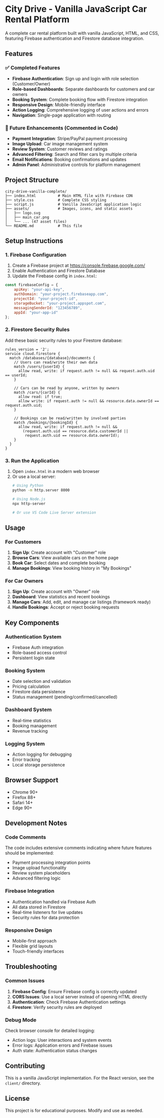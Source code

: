 # City Drive - Vanilla JavaScript Car Rental Platform

A complete car rental platform built with vanilla JavaScript, HTML, and CSS, featuring Firebase authentication and Firestore database integration.

## Features

### ✅ Completed Features
- **Firebase Authentication**: Sign up and login with role selection (Customer/Owner)
- **Role-based Dashboards**: Separate dashboards for customers and car owners
- **Booking System**: Complete booking flow with Firestore integration
- **Responsive Design**: Mobile-friendly interface
- **Action Logging**: Comprehensive logging of user actions and errors
- **Navigation**: Single-page application with routing

### 🚧 Future Enhancements (Commented in Code)
- **Payment Integration**: Stripe/PayPal payment processing
- **Image Upload**: Car image management system
- **Review System**: Customer reviews and ratings
- **Advanced Filtering**: Search and filter cars by multiple criteria
- **Email Notifications**: Booking confirmations and updates
- **Admin Panel**: Administrative controls for platform management

## Project Structure

```
city-drive-vanilla-complete/
├── index.html          # Main HTML file with Firebase CDN
├── style.css           # Complete CSS styling
├── script.js           # Vanilla JavaScript application logic
├── assets/             # Images, icons, and static assets
│   ├── logo.svg
│   ├── main_car.png
│   └── ... (47 asset files)
└── README.md           # This file
```

## Setup Instructions

### 1. Firebase Configuration
1. Create a Firebase project at https://console.firebase.google.com/
2. Enable Authentication and Firestore Database
3. Update the Firebase config in `index.html`:

```javascript
const firebaseConfig = {
    apiKey: "your-api-key",
    authDomain: "your-project.firebaseapp.com",
    projectId: "your-project-id",
    storageBucket: "your-project.appspot.com",
    messagingSenderId: "123456789",
    appId: "your-app-id"
};
```

### 2. Firestore Security Rules
Add these basic security rules to your Firestore database:

```
rules_version = '2';
service cloud.firestore {
  match /databases/{database}/documents {
    // Users can read/write their own data
    match /users/{userId} {
      allow read, write: if request.auth != null && request.auth.uid == userId;
    }

    // Cars can be read by anyone, written by owners
    match /cars/{carId} {
      allow read: if true;
      allow write: if request.auth != null && resource.data.ownerId == request.auth.uid;
    }

    // Bookings can be read/written by involved parties
    match /bookings/{bookingId} {
      allow read, write: if request.auth != null &&
        (request.auth.uid == resource.data.customerId ||
         request.auth.uid == resource.data.ownerId);
    }
  }
}
```

### 3. Run the Application
1. Open `index.html` in a modern web browser
2. Or use a local server:
   ```bash
   # Using Python
   python -m http.server 8000

   # Using Node.js
   npx http-server

   # Or use VS Code Live Server extension
   ```

## Usage

### For Customers
1. **Sign Up**: Create account with "Customer" role
2. **Browse Cars**: View available cars on the home page
3. **Book Car**: Select dates and complete booking
4. **Manage Bookings**: View booking history in "My Bookings"

### For Car Owners
1. **Sign Up**: Create account with "Owner" role
2. **Dashboard**: View statistics and recent bookings
3. **Manage Cars**: Add, edit, and manage car listings (framework ready)
4. **Handle Bookings**: Accept or reject booking requests

## Key Components

### Authentication System
- Firebase Auth integration
- Role-based access control
- Persistent login state

### Booking System
- Date selection and validation
- Pricing calculation
- Firestore data persistence
- Status management (pending/confirmed/cancelled)

### Dashboard System
- Real-time statistics
- Booking management
- Revenue tracking

### Logging System
- Action logging for debugging
- Error tracking
- Local storage persistence

## Browser Support
- Chrome 90+
- Firefox 88+
- Safari 14+
- Edge 90+

## Development Notes

### Code Comments
The code includes extensive comments indicating where future features should be implemented:
- Payment processing integration points
- Image upload functionality
- Review system placeholders
- Advanced filtering logic

### Firebase Integration
- Authentication handled via Firebase Auth
- All data stored in Firestore
- Real-time listeners for live updates
- Security rules for data protection

### Responsive Design
- Mobile-first approach
- Flexible grid layouts
- Touch-friendly interfaces

## Troubleshooting

### Common Issues
1. **Firebase Config**: Ensure Firebase config is correctly updated
2. **CORS Issues**: Use a local server instead of opening HTML directly
3. **Authentication**: Check Firebase Authentication settings
4. **Firestore**: Verify security rules are deployed

### Debug Mode
Check browser console for detailed logging:
- Action logs: User interactions and system events
- Error logs: Application errors and Firebase issues
- Auth state: Authentication status changes

## Contributing

This is a vanilla JavaScript implementation. For the React version, see the `client/` directory.

## License

This project is for educational purposes. Modify and use as needed.